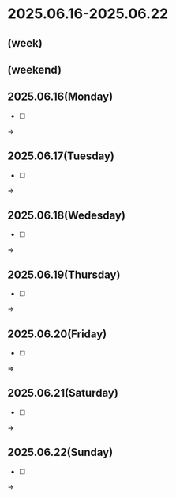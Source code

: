 # 2025.06.16-2025.06.22
(week)
- 

(weekend)
- 

## 2025.06.16(Monday)
- [ ] 
=> 

## 2025.06.17(Tuesday)
- [ ] 
=> 

## 2025.06.18(Wedesday)
- [ ] 
=> 

## 2025.06.19(Thursday)
- [ ] 
=> 

## 2025.06.20(Friday)
- [ ] 
=> 

## 2025.06.21(Saturday)
- [ ] 
=> 

## 2025.06.22(Sunday)
- [ ] 
=> 